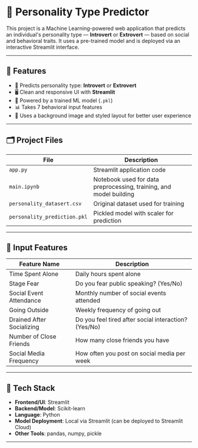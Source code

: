 # 🧠 Personality Type Predictor

This project is a Machine Learning-powered web application that predicts an individual's personality type — **Introvert** or **Extrovert** — based on social and behavioral traits. It uses a pre-trained model and is deployed via an interactive Streamlit interface.

---

## 📌 Features

- 🔮 Predicts personality type: **Introvert** or **Extrovert**
- 🖥️ Clean and responsive UI with **Streamlit**
- 🧠 Powered by a trained ML model (`.pkl`)
- 📊 Takes 7 behavioral input features
- 🌄 Uses a background image and styled layout for better user experience

---

## 🗂️ Project Files

| File | Description |
|------|-------------|
| `app.py` | Streamlit application code |
| `main.ipynb` | Notebook used for data preprocessing, training, and model building |
| `personality_datasert.csv` | Original dataset used for training |
| `personality_prediction.pkl` | Pickled model with scaler for prediction |

---

## 🧪 Input Features

| Feature Name              | Description |
|--------------------------|-------------|
| Time Spent Alone         | Daily hours spent alone |
| Stage Fear               | Do you fear public speaking? (Yes/No) |
| Social Event Attendance  | Monthly number of social events attended |
| Going Outside            | Weekly frequency of going out |
| Drained After Socializing| Do you feel tired after social interaction? (Yes/No) |
| Number of Close Friends  | How many close friends you have |
| Social Media Frequency   | How often you post on social media per week |

---

## 🧰 Tech Stack

- **Frontend/UI**: Streamlit
- **Backend/Model**: Scikit-learn
- **Language**: Python
- **Model Deployment**: Local via Streamlit (can be deployed to Streamlit Cloud)
- **Other Tools**: pandas, numpy, pickle

---

